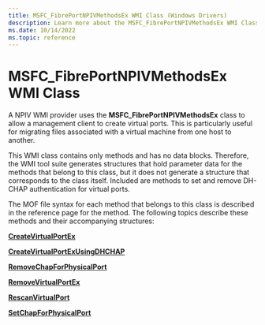```yaml
---
title: MSFC_FibrePortNPIVMethodsEx WMI Class (Windows Drivers)
description: Learn more about the MSFC_FibrePortNPIVMethodsEx WMI Class.
ms.date: 10/14/2022
ms.topic: reference
---
```


# MSFC\_FibrePortNPIVMethodsEx WMI Class

A NPIV WMI provider uses the **MSFC\_FibrePortNPIVMethodsEx** class to allow a management client to create virtual ports. This is particularly useful for migrating files associated with a virtual machine from one host to another.

This WMI class contains only methods and has no data blocks. Therefore, the WMI tool suite generates structures that hold parameter data for the methods that belong to this class, but it does not generate a structure that corresponds to the class itself. Included are methods to set and remove DH-CHAP authentication for virtual ports.

The MOF file syntax for each method that belongs to this class is described in the reference page for the method. The following topics describe these methods and their accompanying structures:

[**CreateVirtualPortEx**](createvirtualportex.md)

[**CreateVirtualPortExUsingDHCHAP**](createvirtualportexusingdhchap.md)

[**RemoveChapForPhysicalPort**](removechapforphysicalport.md)

[**RemoveVirtualPortEx**](removevirtualportex.md)

[**RescanVirtualPort**](rescanvirtualport.md)

[**SetChapForPhysicalPort**](setchapforphysicalport.md)
